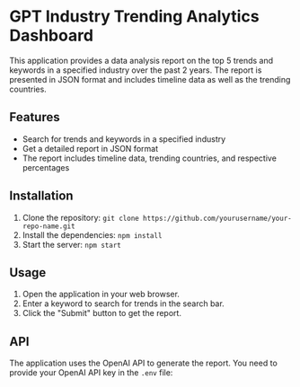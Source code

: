 # GPT Industry Trending Analytics Dashboard

This application provides a data analysis report on the top 5 trends and keywords in a specified industry over the past 2 years. The report is presented in JSON format and includes timeline data as well as the trending countries.

## Features

- Search for trends and keywords in a specified industry
- Get a detailed report in JSON format
- The report includes timeline data, trending countries, and respective percentages

## Installation

1. Clone the repository: `git clone https://github.com/yourusername/your-repo-name.git`
2. Install the dependencies: `npm install`
3. Start the server: `npm start`

## Usage

1. Open the application in your web browser.
2. Enter a keyword to search for trends in the search bar.
3. Click the "Submit" button to get the report.

## API

The application uses the OpenAI API to generate the report. You need to provide your OpenAI API key in the `.env` file:
